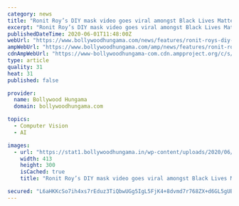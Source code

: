 ```yaml
---
category: news
title: "Ronit Roy’s DIY mask video goes viral amongst Black Lives Matter protestors for safety reasons and to evade facial recognition"
excerpt: "Ronit Roy’s DIY mask video goes viral amongst Black Lives Matter protestors for safety reasons and to evade facial recognition. Latest Bollywood News, Bollywood Celebrity News, Breaking News, Celeb News,"
publishedDateTime: 2020-06-01T11:48:00Z
webUrl: "https://www.bollywoodhungama.com/news/features/ronit-roys-diy-mask-video-goes-viral-amongst-black-lives-matter-protestors-safety-reasons-evade-facial-recognition/"
ampWebUrl: "https://www.bollywoodhungama.com/amp/news/features/ronit-roys-diy-mask-video-goes-viral-amongst-black-lives-matter-protestors-safety-reasons-evade-facial-recognition/"
cdnAmpWebUrl: "https://www-bollywoodhungama-com.cdn.ampproject.org/c/s/www.bollywoodhungama.com/amp/news/features/ronit-roys-diy-mask-video-goes-viral-amongst-black-lives-matter-protestors-safety-reasons-evade-facial-recognition/"
type: article
quality: 31
heat: 31
published: false

provider:
  name: Bollywood Hungama
  domain: bollywoodhungama.com

topics:
  - Computer Vision
  - AI

images:
  - url: "https://stat1.bollywoodhungama.in/wp-content/uploads/2020/06/Ronit-Roy’s-DIY-mask-video-goes-viral-amongst-Black-Lives-Matter-protestors-for-safety-reasons-and-to-evade-facial-recognition-413x300.jpg"
    width: 413
    height: 300
    isCached: true
    title: "Ronit Roy’s DIY mask video goes viral amongst Black Lives Matter protestors for safety reasons and to evade facial recognition"

secured: "L6aHKKcSo7ih4xs7rEduz3TiQbwUGg5IgL5FjK4+8dvmd7r768ZX+d6GL5gUB4+nNUqDWqhO8C5qsKztYe8uLjK/KZuUr10C3bA1bhtPVvJaCXwh69fIzC2+7YzIO/o2JrUm1V34yBa7FmG8bCUNfv1kc1KNysGm9+crxLcL2TxNOQXiVj3O2Z41OEfVGUr6h2GjbqUCNulYyRrm6xGS6/VyC56oigMLT/dBVHQzmSJfAsm0/R6/2scn0os7OMn8Db0Bh40nDa97MDw8bPJNjSqHvvFSUp6PcpCAtfi+T77iPCu7gs+D9QyHCsBPZyY7;8EL7L41KX2IqrK64pT8yrA=="
---
```


